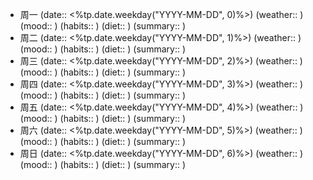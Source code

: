 - 周一  (date:: <%tp.date.weekday("YYYY-MM-DD", 0)%>)  (weather:: )  (mood:: )  (habits:: )  (diet:: )  (summary:: )  
- 周二  (date:: <%tp.date.weekday("YYYY-MM-DD", 1)%>)  (weather:: )  (mood:: )  (habits:: )  (diet:: )  (summary:: )  
- 周三  (date:: <%tp.date.weekday("YYYY-MM-DD", 2)%>)  (weather:: )  (mood:: )  (habits:: )  (diet:: )  (summary:: )  
- 周四  (date:: <%tp.date.weekday("YYYY-MM-DD", 3)%>)  (weather:: )  (mood:: )  (habits:: )  (diet:: )  (summary:: )  
- 周五  (date:: <%tp.date.weekday("YYYY-MM-DD", 4)%>)  (weather:: )  (mood:: )  (habits:: )  (diet:: )  (summary:: )  
- 周六  (date:: <%tp.date.weekday("YYYY-MM-DD", 5)%>)  (weather:: )  (mood:: )  (habits:: )  (diet:: )  (summary:: )  
- 周日  (date:: <%tp.date.weekday("YYYY-MM-DD", 6)%>)  (weather:: )  (mood:: )  (habits:: )  (diet:: )  (summary:: )  